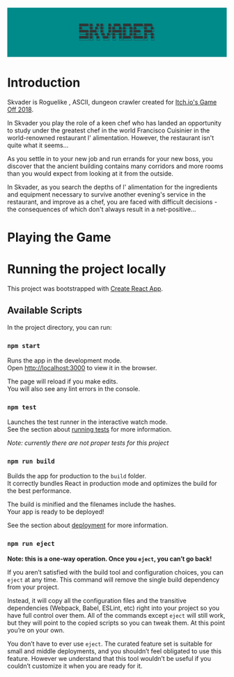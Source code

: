 ![Skvader title header](docs/images/title_header.png)

# Introduction
Skvader is Roguelike ,  ASCII,  dungeon crawler created for [Itch.io's Game Off 2018](https://itch.io/jam/game-off-2018).

In Skvader you play the role of a keen chef who has landed an opportunity to study under the greatest chef in the world Francisco Cuisinier in the world-renowned restaurant l' alimentation. However, the restaurant isn't quite what it seems...

As you settle in to your new job and run errands for your new boss, you discover that the ancient building contains many corridors and more rooms than you would expect from looking at it from the outside.

In Skvader, as you search the depths of  l' alimentation for the ingredients and equipment necessary to survive another evening's service in the restaurant, and improve as a chef, you are faced with difficult decisions - the consequences of which don't always result in a net-positive... 

# Playing the Game


# Running the project locally

This project was bootstrapped with [Create React App](https://github.com/facebook/create-react-app).

## Available Scripts

In the project directory, you can run:

### `npm start`

Runs the app in the development mode.<br>
Open [http://localhost:3000](http://localhost:3000) to view it in the browser.

The page will reload if you make edits.<br>
You will also see any lint errors in the console.

### `npm test`

Launches the test runner in the interactive watch mode.<br>
See the section about [running tests](https://facebook.github.io/create-react-app/docs/running-tests) for more information.

*Note: currently there are not proper tests for this project*

### `npm run build`

Builds the app for production to the `build` folder.<br>
It correctly bundles React in production mode and optimizes the build for the best performance.

The build is minified and the filenames include the hashes.<br>
Your app is ready to be deployed!

See the section about [deployment](https://facebook.github.io/create-react-app/docs/deployment) for more information.

### `npm run eject`

**Note: this is a one-way operation. Once you `eject`, you can’t go back!**

If you aren’t satisfied with the build tool and configuration choices, you can `eject` at any time. This command will remove the single build dependency from your project.

Instead, it will copy all the configuration files and the transitive dependencies (Webpack, Babel, ESLint, etc) right into your project so you have full control over them. All of the commands except `eject` will still work, but they will point to the copied scripts so you can tweak them. At this point you’re on your own.

You don’t have to ever use `eject`. The curated feature set is suitable for small and middle deployments, and you shouldn’t feel obligated to use this feature. However we understand that this tool wouldn’t be useful if you couldn’t customize it when you are ready for it.
